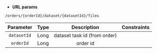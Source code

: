 * **URL params**

`/orders/{orderId}/dataset/{datasetId}/files`  

Parameter | Type | Description | Constraints  
:-------: | :--: | :---------: | :---------:  
`datasetId` | Long | dataset task id (from order) |   
`orderId` | Long | order id |   

